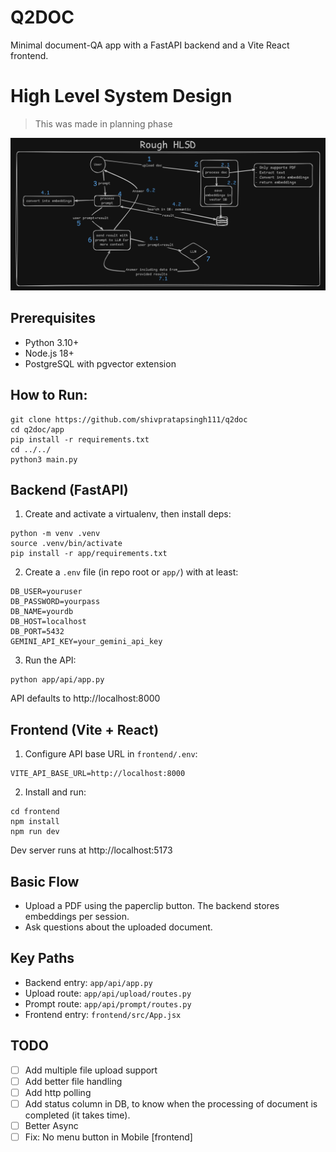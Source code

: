 # Q2DOC

Minimal document-QA app with a FastAPI backend and a Vite React frontend.

# High Level System Design
> This was made in planning phase

![High Level System Design](files/image.png)

## Prerequisites
- Python 3.10+
- Node.js 18+
- PostgreSQL with pgvector extension

## How to Run:
```
git clone https://github.com/shivpratapsingh111/q2doc
cd q2doc/app
pip install -r requirements.txt
cd ../../
python3 main.py
```

## Backend (FastAPI)
1) Create and activate a virtualenv, then install deps:
```
python -m venv .venv
source .venv/bin/activate
pip install -r app/requirements.txt
```
2) Create a `.env` file (in repo root or `app/`) with at least:
```
DB_USER=youruser
DB_PASSWORD=yourpass
DB_NAME=yourdb
DB_HOST=localhost
DB_PORT=5432
GEMINI_API_KEY=your_gemini_api_key
```
3) Run the API:
```
python app/api/app.py
```
API defaults to http://localhost:8000

## Frontend (Vite + React)
1) Configure API base URL in `frontend/.env`:
```
VITE_API_BASE_URL=http://localhost:8000
```
2) Install and run:
```
cd frontend
npm install
npm run dev
```
Dev server runs at http://localhost:5173

## Basic Flow
- Upload a PDF using the paperclip button. The backend stores embeddings per session.
- Ask questions about the uploaded document.

## Key Paths
- Backend entry: `app/api/app.py`
- Upload route: `app/api/upload/routes.py`
- Prompt route: `app/api/prompt/routes.py`
- Frontend entry: `frontend/src/App.jsx`

## TODO
- [ ] Add multiple file upload support
- [ ] Add better file handling
- [ ] Add http polling
- [ ] Add status column in DB, to know when the processing of document is completed (it takes time).
- [ ] Better Async
- [ ] Fix: No menu button in Mobile [frontend]